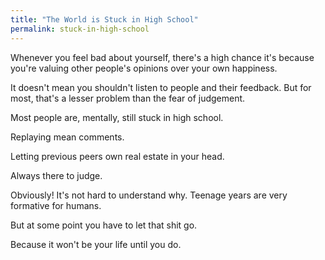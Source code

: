 ```yaml
---
title: "The World is Stuck in High School"
permalink: stuck-in-high-school
---
```


Whenever you feel bad about yourself, there's a high chance it's because you're valuing other people's opinions over your own happiness.

It doesn't mean you shouldn't listen to people and their feedback. But for most, that's a lesser problem than the fear of judgement.

Most people are, mentally, still stuck in high school.

Replaying mean comments.

Letting previous peers own real estate in your head.

Always there to judge.

Obviously! It's not hard to understand why. Teenage years are very formative for humans.

But at some point you have to let that shit go.

Because it won't be your life until you do.
